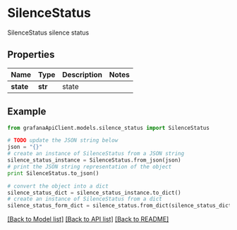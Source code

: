 # SilenceStatus

SilenceStatus silence status

## Properties
Name | Type | Description | Notes
------------ | ------------- | ------------- | -------------
**state** | **str** | state | 

## Example

```python
from grafanaApiClient.models.silence_status import SilenceStatus

# TODO update the JSON string below
json = "{}"
# create an instance of SilenceStatus from a JSON string
silence_status_instance = SilenceStatus.from_json(json)
# print the JSON string representation of the object
print SilenceStatus.to_json()

# convert the object into a dict
silence_status_dict = silence_status_instance.to_dict()
# create an instance of SilenceStatus from a dict
silence_status_form_dict = silence_status.from_dict(silence_status_dict)
```
[[Back to Model list]](../README.md#documentation-for-models) [[Back to API list]](../README.md#documentation-for-api-endpoints) [[Back to README]](../README.md)


